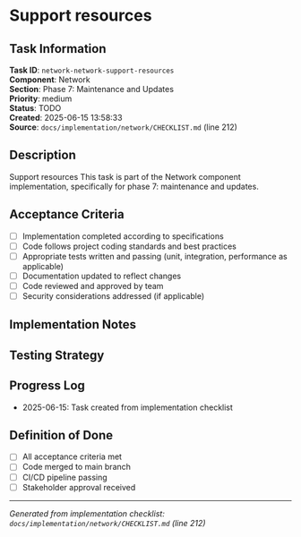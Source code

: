 # Support resources

## Task Information

**Task ID**: `network-network-support-resources`  
**Component**: Network  
**Section**: Phase 7: Maintenance and Updates  
**Priority**: medium  
**Status**: TODO  
**Created**: 2025-06-15 13:58:33  
**Source**: `docs/implementation/network/CHECKLIST.md` (line 212)  

## Description

Support resources
This task is part of the Network component implementation, specifically for phase 7: maintenance and updates.

## Acceptance Criteria

- [ ] Implementation completed according to specifications
- [ ] Code follows project coding standards and best practices
- [ ] Appropriate tests written and passing (unit, integration, performance as applicable)
- [ ] Documentation updated to reflect changes
- [ ] Code reviewed and approved by team
- [ ] Security considerations addressed (if applicable)

## Implementation Notes

<!-- Add specific implementation notes, design decisions, or technical requirements here -->

## Testing Strategy

<!-- Describe the testing approach for this task -->

## Progress Log

<!-- Add progress updates here -->
- 2025-06-15: Task created from implementation checklist

## Definition of Done

- [ ] All acceptance criteria met
- [ ] Code merged to main branch
- [ ] CI/CD pipeline passing
- [ ] Stakeholder approval received

---

*Generated from implementation checklist: `docs/implementation/network/CHECKLIST.md` (line 212)*
